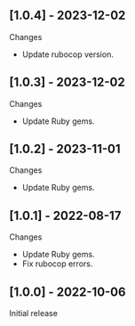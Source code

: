 ## [1.0.4] - 2023-12-02

Changes

- Update rubocop version.

## [1.0.3] - 2023-12-02

Changes

- Update Ruby gems.

## [1.0.2] - 2023-11-01

Changes

- Update Ruby gems.

## [1.0.1] - 2022-08-17

Changes

- Update Ruby gems.
- Fix rubocop errors.

## [1.0.0] - 2022-10-06

Initial release
